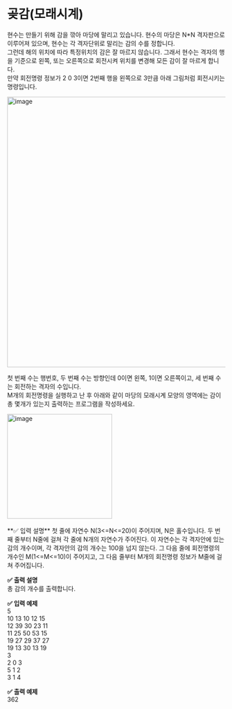 # 곶감(모래시계)

현수는 만들기 위해 감을 깎아 마당에 말리고 있습니다. 현수의 마당은 N*N 격자판으로 이루어져 있으며, 현수는 각 격자단위로 말리는 감의 수를 정합니다.  
그런데 해의 위치에 따라 특정위치의 감은 잘 마르지 않습니다. 그래서 현수는 격자의 행을 기준으로 왼쪽, 또는 오른쪽으로 회전시켜 위치를 변경해 모든 감이 잘 마르게 합니다.  
만약 회전명령 정보가 2 0 3이면 2번째 행을 왼쪽으로 3만큼 아래 그림처럼 회전시키는 명령입니다.  
  
<img width="625" alt="image" src="https://user-images.githubusercontent.com/102224554/174464027-d6fab304-1b33-46a6-a78f-b83bc0d08c8c.png">
  
첫 번째 수는 행번호, 두 번째 수는 방향인데 0이면 왼쪽, 1이면 오른쪽이고, 세 번째 수는 회전하는 격자의 수입니다.  
M개의 회전명령을 실행하고 난 후 아래와 같이 마당의 모래시계 모양의 영역에는 감이 총 몇개가 있는지 출력하는 프로그램을 작성하세요.  

<img width="242" alt="image" src="https://user-images.githubusercontent.com/102224554/174464079-7419ea94-a1a4-4c93-959a-51b8fa39551b.png">
<br>
<br>
**✅ 입력 설명**  
첫 줄에 자연수 N(3<=N<=20)이 주어지며, N은 홀수입니다.
두 번째 줄부터 N줄에 걸쳐 각 줄에 N개의 자연수가 주어진다.  
이 자연수는 각 격자안에 있는 감의 개수이며, 각 격자안의 감의 개수는 100을 넘지 않는다.
그 다음 줄에 회전명령의 개수인 M(1<=M<=10)이 주어지고, 그 다음 줄부터 M개의 회전명령 정보가 M줄에 걸쳐 주어집니다.      
  
**✅ 출력 설명**  
총 감의 개수를 출력합니다.   
  
**✅ 입력 예제**   
5  
10 13 10 12 15  
12 39 30 23 11  
11 25 50 53 15  
19 27 29 37 27  
19 13 30 13 19  
3  
2 0 3  
5 1 2  
3 1 4  
  
**✅ 출력 예제**  
362  
